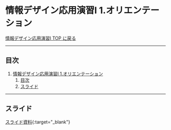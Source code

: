 # 情報デザイン応用演習I 1.オリエンテーション

[情報デザイン応用演習I TOP に戻る](./index.md)

---

## 目次

1. [情報デザイン応用演習I 1.オリエンテーション](#情報デザイン応用演習i-1オリエンテーション)
   1. [目次](#目次)
   2. [スライド](#スライド)

---

## スライド

[スライド資料](./ida_01slide.pdf){:target="_blank"}
